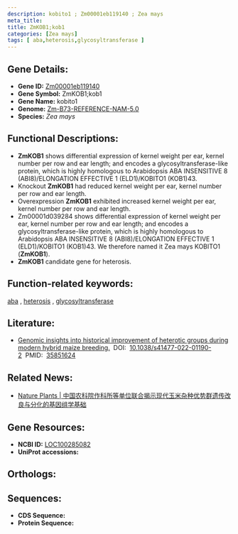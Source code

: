 ```yaml
---
description: kobito1 ; Zm00001eb119140 ; Zea mays
meta_title:
title: ZmKOB1;kob1
categories: [Zea mays]
tags: [ aba,heterosis,glycosyltransferase ]
---
```


## Gene Details:
- **Gene ID:**	[Zm00001eb119140](https://www.maizegdb.org/gene_center/gene/Zm00001eb119140)
- **Gene Symbol:** ZmKOB1;kob1
- **Gene Name:** kobito1
- **Genome:** [Zm-B73-REFERENCE-NAM-5.0](https://www.maizegdb.org/genome/assembly/Zm-B73-REFERENCE-NAM-5.0)
- **Species:** *Zea mays*

## Functional Descriptions:
   - **ZmKOB1** shows differential expression of kernel weight per ear, kernel number per row and ear length; and encodes a glycosyltransferase-like protein, which is highly homologous to Arabidopsis ABA INSENSITIVE 8 (ABI8)/ELONGATION EFFECTIVE 1 (ELD1)/KOBITO1 (KOB1)43.
   - Knockout **ZmKOB1** had reduced kernel weight per ear, kernel number per row and ear length.
   - Overexpression **ZmKOB1** exhibited increased kernel weight per ear, kernel number per row and ear length.
   - Zm00001d039284 shows differential expression of kernel weight per ear, kernel number per row and ear length; and encodes a glycosyltransferase-like protein, which is highly homologous to Arabidopsis ABA INSENSITIVE 8 (ABI8)/ELONGATION EFFECTIVE 1 (ELD1)/KOBITO1 (KOB1)43. We therefore named it Zea mays KOBITO1 (**ZmKOB1**).
   - **ZmKOB1** candidate gene for heterosis.

## Function-related keywords:
[aba](/tags/aba/)&nbsp;,&nbsp;[heterosis](/tags/heterosis/)&nbsp;,&nbsp;[glycosyltransferase](/tags/glycosyltransferase/)

## Literature:
   - [Genomic insights into historical improvement of heterotic groups during modern hybrid maize breeding.]( https://www.nature.com/articles/s41477-022-01190-2)&nbsp;&nbsp;DOI:&nbsp;&nbsp;[10.1038/s41477-022-01190-2](https://www.nature.com/articles/s41477-022-01190-2)&nbsp;&nbsp;PMID:&nbsp;&nbsp;[35851624](https://pubmed.ncbi.nlm.nih.gov/35851624/)

## Related News:
   - [Nature Plants | 中国农科院作科所等单位联合揭示现代玉米杂种优势群遗传改良与分化的基因组学基础](https://mp.weixin.qq.com/s?__biz=MzU3ODY3MDM0NA==&mid=2247520594&idx=1&sn=dd82833f0aed4d3b686dbd7e9b13f2d0&chksm=fd730b35ca0482232190d951c1e6c635101f7a3efb1409b8d2a0b481db2def28f68f6cb1c9ea&scene=27#wechat_redirect)

## Gene Resources:
- **NCBI ID:** [LOC100285082](https://www.ncbi.nlm.nih.gov/gene/?term=LOC100285082)
- **UniProt accessions:** [](https://www.uniprot.org/uniprotkb//entry)

## Orthologs:

## Sequences:
- **CDS Sequence:**
- **Protein Sequence:**
